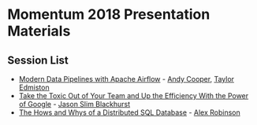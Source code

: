 # Momentum 2018 Presentation Materials

## Session List

* [Modern Data Pipelines with Apache Airflow](Modern-Data-Pipelines-with-Apache-Airflow.pdf) - [Andy Cooper](https://twitter.com/andscoop/), [Taylor Edmiston](https://twitter.com/kicksopenminds)
* [Take the Toxic Out of Your Team and Up the Efficiency With the Power of Google](JasonBlackhurst-TakeTheToxicOutOfYourTeam.pdf) - [Jason Slim Blackhurst](https://twitter.com/alsoKnownAsSlim)
* [The Hows and Whys of a Distributed SQL Database](AlexRobinson-TheHowsAndWhysOfADistributedSQLDatabase.pdf) - [Alex Robinson](https://twitter.com/alexwritescode)

